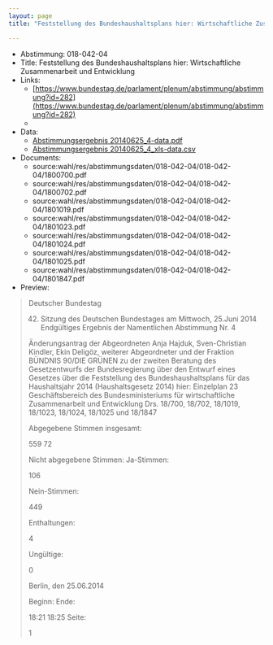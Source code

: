 ```yaml
---
layout: page
title: "Feststellung des Bundeshaushaltsplans hier: Wirtschaftliche Zusammenarbeit und Entwicklung"

---
```


* Abstimmung: 018-042-04
* Title: Feststellung des Bundeshaushaltsplans hier: Wirtschaftliche Zusammenarbeit und Entwicklung
* Links: 
    * [https://www.bundestag.de/parlament/plenum/abstimmung/abstimmung?id=282](https://www.bundestag.de/parlament/plenum/abstimmung/abstimmung?id=282)
    * 
* Data: 
    * [Abstimmungsergebnis 20140625_4-data.pdf](/abstimmungsliste/20140625_4-data.pdf)
    * [Abstimmungsergebnis 20140625_4_xls-data.csv](/abstimmungsliste/analyses/20140625_4_xls-data.csv)
* Documents: 
    * source:wahl/res/abstimmungsdaten/018-042-04/018-042-04/1800700.pdf
    * source:wahl/res/abstimmungsdaten/018-042-04/018-042-04/1800702.pdf
    * source:wahl/res/abstimmungsdaten/018-042-04/018-042-04/1801019.pdf
    * source:wahl/res/abstimmungsdaten/018-042-04/018-042-04/1801023.pdf
    * source:wahl/res/abstimmungsdaten/018-042-04/018-042-04/1801024.pdf
    * source:wahl/res/abstimmungsdaten/018-042-04/018-042-04/1801025.pdf
    * source:wahl/res/abstimmungsdaten/018-042-04/018-042-04/1801847.pdf
* Preview: 
> Deutscher Bundestag
> 
> 42. Sitzung des Deutschen Bundestages
> am Mittwoch, 25.Juni 2014
> Endgültiges Ergebnis der Namentlichen Abstimmung Nr. 4
> 
> Änderungsantrag der Abgeordneten Anja Hajduk, Sven-Christian Kindler, Ekin Deligöz,
> weiterer Abgeordneter und der Fraktion BÜNDNIS 90/DIE GRÜNEN
> zu der zweiten Beratung des Gesetzentwurfs der Bundesregierung über den Entwurf eines
> Gesetzes über die Feststellung des Bundeshaushaltsplans für das Haushaltsjahr 2014
> (Haushaltsgesetz 2014)
> hier: Einzelplan 23
> Geschäftsbereich des Bundesministeriums für wirtschaftliche Zusammenarbeit und
> Entwicklung
> Drs. 18/700, 18/702, 18/1019, 18/1023, 18/1024, 18/1025 und 18/1847
> 
> Abgegebene Stimmen insgesamt:
> 
> 559
> 72
> 
> Nicht abgegebene Stimmen:
> Ja-Stimmen:
> 
> 106
> 
> Nein-Stimmen:
> 
> 449
> 
> Enthaltungen:
> 
> 4
> 
> Ungültige:
> 
> 0
> 
> Berlin, den 25.06.2014
> 
> Beginn:
> Ende:
> 
> 18:21
> 18:25
> Seite:
> 
> 1
> 
> 
